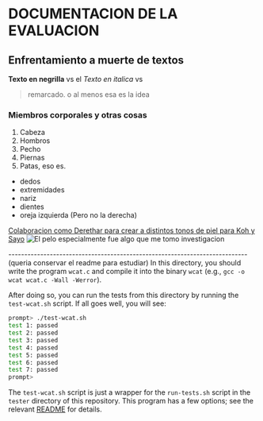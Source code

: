 # DOCUMENTACION DE LA EVALUACION

## Enfrentamiento a muerte de textos
**Texto en negrilla** vs el *Texto en italica* vs
> remarcado. o al menos esa es la idea

### Miembros corporales y otras cosas
1. Cabeza
2. Hombros
3. Pecho
4. Piernas
5. Patas, eso es.

- dedos
- extremidades
- nariz
- dientes
- oreja izquierda (Pero no la derecha)

[Colaboracion como Derethar para crear a distintos tonos de piel para Koh y Sayo](https://twitter.com/plasmi99/status/1582871437542424576?cxt=HHwWgICg_fPLvvcrAAAA)
![El pelo especialmente fue algo que me tomo investigacion](https://pbs.twimg.com/media/Ffd8D9ZXwAA2byd?format=png&name=900x900)

--------------------------------------------------------------------------- (queria conservar el readme para estudiar)
In this directory, you should write the program `wcat.c` and compile it into
the binary `wcat` (e.g., `gcc -o wcat wcat.c -Wall -Werror`).

After doing so, you can run the tests from this directory by running the
`test-wcat.sh` script. If all goes well, you will see:

```sh
prompt> ./test-wcat.sh
test 1: passed
test 2: passed
test 3: passed
test 4: passed
test 5: passed
test 6: passed
test 7: passed
prompt>
```

The `test-wcat.sh` script is just a wrapper for the `run-tests.sh` script in
the `tester` directory of this repository. This program has a few options; see
the relevant
[README](https://github.com/remzi-arpacidusseau/ostep-projects/blob/master/tester/README.md)
for details.



